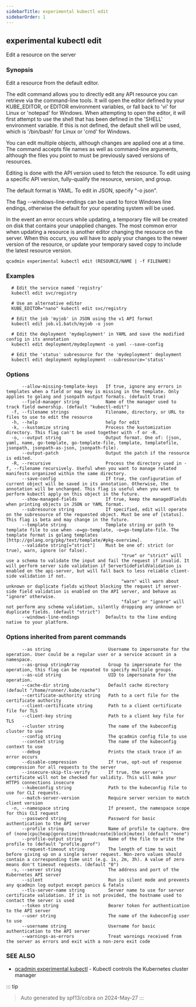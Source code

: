 ```yaml
---
sidebarTitle: experimental kubectl edit
sidebarOrder: 1
---
```


## experimental kubectl edit

Edit a resource on the server

### Synopsis

Edit a resource from the default editor.

 The edit command allows you to directly edit any API resource you can retrieve via the command-line tools. It will open the editor defined by your KUBE_EDITOR, or EDITOR environment variables, or fall back to 'vi' for Linux or 'notepad' for Windows. When attempting to open the editor, it will first attempt to use the shell that has been defined in the 'SHELL' environment variable. If this is not defined, the default shell will be used, which is '/bin/bash' for Linux or 'cmd' for Windows.

 You can edit multiple objects, although changes are applied one at a time. The command accepts file names as well as command-line arguments, although the files you point to must be previously saved versions of resources.

 Editing is done with the API version used to fetch the resource. To edit using a specific API version, fully-qualify the resource, version, and group.

 The default format is YAML. To edit in JSON, specify "-o json".

 The flag --windows-line-endings can be used to force Windows line endings, otherwise the default for your operating system will be used.

 In the event an error occurs while updating, a temporary file will be created on disk that contains your unapplied changes. The most common error when updating a resource is another editor changing the resource on the server. When this occurs, you will have to apply your changes to the newer version of the resource, or update your temporary saved copy to include the latest resource version.

```
qcadmin experimental kubectl edit (RESOURCE/NAME | -f FILENAME)
```

### Examples

```
  # Edit the service named 'registry'
  kubectl edit svc/registry
  
  # Use an alternative editor
  KUBE_EDITOR="nano" kubectl edit svc/registry
  
  # Edit the job 'myjob' in JSON using the v1 API format
  kubectl edit job.v1.batch/myjob -o json
  
  # Edit the deployment 'mydeployment' in YAML and save the modified config in its annotation
  kubectl edit deployment/mydeployment -o yaml --save-config
  
  # Edit the 'status' subresource for the 'mydeployment' deployment
  kubectl edit deployment mydeployment --subresource='status'
```

### Options

```
      --allow-missing-template-keys   If true, ignore any errors in templates when a field or map key is missing in the template. Only applies to golang and jsonpath output formats. (default true)
      --field-manager string          Name of the manager used to track field ownership. (default "kubectl-edit")
  -f, --filename strings              Filename, directory, or URL to files to use to edit the resource
  -h, --help                          help for edit
  -k, --kustomize string              Process the kustomization directory. This flag can't be used together with -f or -R.
  -o, --output string                 Output format. One of: (json, yaml, name, go-template, go-template-file, template, templatefile, jsonpath, jsonpath-as-json, jsonpath-file).
      --output-patch                  Output the patch if the resource is edited.
  -R, --recursive                     Process the directory used in -f, --filename recursively. Useful when you want to manage related manifests organized within the same directory.
      --save-config                   If true, the configuration of current object will be saved in its annotation. Otherwise, the annotation will be unchanged. This flag is useful when you want to perform kubectl apply on this object in the future.
      --show-managed-fields           If true, keep the managedFields when printing objects in JSON or YAML format.
      --subresource string            If specified, edit will operate on the subresource of the requested object. Must be one of [status]. This flag is beta and may change in the future.
      --template string               Template string or path to template file to use when -o=go-template, -o=go-template-file. The template format is golang templates [http://golang.org/pkg/text/template/#pkg-overview].
      --validate string[="strict"]    Must be one of: strict (or true), warn, ignore (or false).
                                      		"true" or "strict" will use a schema to validate the input and fail the request if invalid. It will perform server side validation if ServerSideFieldValidation is enabled on the api-server, but will fall back to less reliable client-side validation if not.
                                      		"warn" will warn about unknown or duplicate fields without blocking the request if server-side field validation is enabled on the API server, and behave as "ignore" otherwise.
                                      		"false" or "ignore" will not perform any schema validation, silently dropping any unknown or duplicate fields. (default "strict")
      --windows-line-endings          Defaults to the line ending native to your platform.
```

### Options inherited from parent commands

```
      --as string                      Username to impersonate for the operation. User could be a regular user or a service account in a namespace.
      --as-group stringArray           Group to impersonate for the operation, this flag can be repeated to specify multiple groups.
      --as-uid string                  UID to impersonate for the operation.
      --cache-dir string               Default cache directory (default "/home/runner/.kube/cache")
      --certificate-authority string   Path to a cert file for the certificate authority
      --client-certificate string      Path to a client certificate file for TLS
      --client-key string              Path to a client key file for TLS
      --cluster string                 The name of the kubeconfig cluster to use
      --config string                  The qcadmin config file to use
      --context string                 The name of the kubeconfig context to use
      --debug                          Prints the stack trace if an error occurs
      --disable-compression            If true, opt-out of response compression for all requests to the server
      --insecure-skip-tls-verify       If true, the server's certificate will not be checked for validity. This will make your HTTPS connections insecure
      --kubeconfig string              Path to the kubeconfig file to use for CLI requests.
      --match-server-version           Require server version to match client version
  -n, --namespace string               If present, the namespace scope for this CLI request
      --password string                Password for basic authentication to the API server
      --profile string                 Name of profile to capture. One of (none|cpu|heap|goroutine|threadcreate|block|mutex) (default "none")
      --profile-output string          Name of the file to write the profile to (default "profile.pprof")
      --request-timeout string         The length of time to wait before giving up on a single server request. Non-zero values should contain a corresponding time unit (e.g. 1s, 2m, 3h). A value of zero means don't timeout requests. (default "0")
  -s, --server string                  The address and port of the Kubernetes API server
      --silent                         Run in silent mode and prevents any qcadmin log output except panics & fatals
      --tls-server-name string         Server name to use for server certificate validation. If it is not provided, the hostname used to contact the server is used
      --token string                   Bearer token for authentication to the API server
      --user string                    The name of the kubeconfig user to use
      --username string                Username for basic authentication to the API server
      --warnings-as-errors             Treat warnings received from the server as errors and exit with a non-zero exit code
```

### SEE ALSO

* [qcadmin experimental kubectl](experimental_kubectl.md)	 - Kubectl controls the Kubernetes cluster manager

::: tip
>Auto generated by spf13/cobra on 2024-May-27
:::